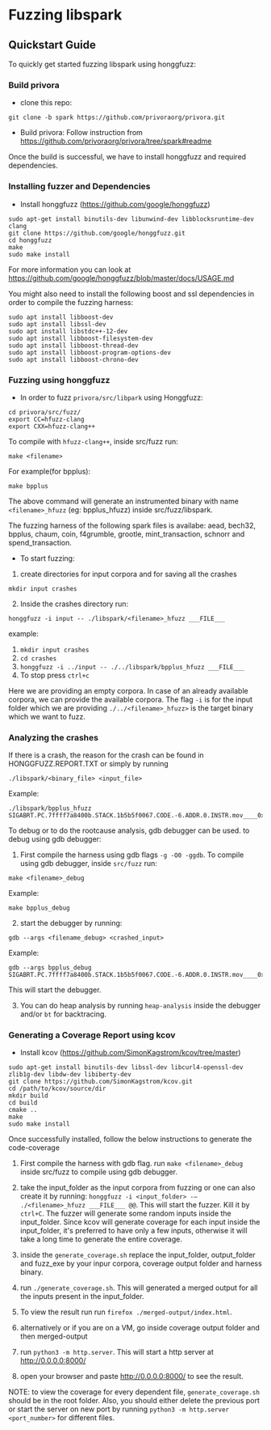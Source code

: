 # Fuzzing libspark

## Quickstart Guide
To quickly get started fuzzing libspark using honggfuzz:

### Build privora
- clone this repo:
```
git clone -b spark https://github.com/privoraorg/privora.git
```
- Build privora: Follow instruction from https://github.com/privoraorg/privora/tree/spark#readme

Once the build is successful, we have to install honggfuzz and required dependencies.

### Installing fuzzer and Dependencies
- Install honggfuzz (https://github.com/google/honggfuzz)
```
sudo apt-get install binutils-dev libunwind-dev libblocksruntime-dev clang
git clone https://github.com/google/honggfuzz.git
cd honggfuzz
make
sudo make install
```
For more information you can look at https://github.com/google/honggfuzz/blob/master/docs/USAGE.md

You might also need to install the following boost and ssl dependencies in order to compile the fuzzing harness:

```
sudo apt install libboost-dev
sudo apt install libssl-dev
sudo apt install libstdc++-12-dev
sudo apt install libboost-filesystem-dev
sudo apt install libboost-thread-dev
sudo apt install libboost-program-options-dev
sudo apt install libboost-chrono-dev
```

### Fuzzing using honggfuzz
* In order to fuzz `privora/src/libpark` using Honggfuzz:

```
cd privora/src/fuzz/
export CC=hfuzz-clang
export CXX=hfuzz-clang++
```

To compile with `hfuzz-clang++`, inside src/fuzz run:

```
make <filename>
```

For example(for bpplus):
```
make bpplus
```
The above command will generate an instrumented binary with name `<filename>_hfuzz` (eg: bpplus_hfuzz) inside src/fuzz/libspark.

The fuzzing harness of the following spark files is availabe: aead, bech32, bpplus, chaum, coin, f4grumble, grootle, mint_transaction, schnorr and spend_transaction.

* To start fuzzing:

1. create directories for input corpora and for saving all the crashes
```
mkdir input crashes
```
2. Inside the crashes directory run:
```
honggfuzz -i input -- ./libspark/<filename>_hfuzz ___FILE___
```

example: 
1. `mkdir input crashes`
2. `cd crashes`
2. `honggfuzz -i ../input -- ./../libspark/bpplus_hfuzz ___FILE___`
3. To stop press `ctrl+c`

Here we are providing an empty corpora. In case of an already available corpora, we can provide the available corpora.
The flag `-i` is for the input folder which we are providing `./../<filename>_hfuzz>` is the target binary which we want to fuzz.

### Analyzing the crashes

If there is a crash, the reason for the crash can be found in HONGGFUZZ.REPORT.TXT or simply by running 
```
./libspark/<binary_file> <input_file>
```

Example:
```
./libspark/bpplus_hfuzz SIGABRT.PC.7ffff7a8400b.STACK.1b5b5f0067.CODE.-6.ADDR.0.INSTR.mov____0x108(%rsp),%rax
```

To debug or to do the rootcause analysis, gdb debugger can be used. to debug using gdb debugger:

1. First compile the harness using gdb flags `-g -O0 -ggdb`. To compile using gdb debugger, inside `src/fuzz` run:
```
make <filename>_debug
```
Example: 
```
make bpplus_debug
```

2. start the debugger by running:
```
gdb --args <filename_debug> <crashed_input>
```
Example:
```
gdb --args bpplus_debug SIGABRT.PC.7ffff7a8400b.STACK.1b5b5f0067.CODE.-6.ADDR.0.INSTR.mov____0x108(%rsp),%rax
```
This will start the debugger.

3. You can do heap analysis by running `heap-analysis` inside the debugger and/or `bt` for backtracing.


### Generating a Coverage Report using kcov
* Install kcov (https://github.com/SimonKagstrom/kcov/tree/master)
```
sudo apt-get install binutils-dev libssl-dev libcurl4-openssl-dev zlib1g-dev libdw-dev libiberty-dev
git clone https://github.com/SimonKagstrom/kcov.git
cd /path/to/kcov/source/dir
mkdir build
cd build
cmake ..
make
sudo make install
```
Once successfully installed, follow the below instructions to generate the code-coverage

1. First compile the harness with gdb flag. run `make <filename>_debug` inside src/fuzz to compile using gdb debugger.
2. take the input_folder as the input corpora from fuzzing or one can also create it by running: `honggfuzz -i <input_folder> -– ./<filename>_hfuzz ___FILE___ @@`. This will start the fuzzer. Kill it by `ctrl+C`. The fuzzer will generate some random inputs inside the input_folder. Since kcov will generate coverage for each input inside the input_folder, it's preferred to have only a few inputs, otherwise it will take a long time to generate the entire coverage.

3. inside the `generate_coverage.sh` replace the input_folder, output_folder and fuzz_exe by your inpur corpora, coverage output folder and harness binary.
4. run `./generate_coverage.sh`. This will generated a merged output for all the inputs present in the input_folder.
5. To view the result run run `firefox ./merged-output/index.html`.

6. alternatively or if you are on a VM, go inside coverage output folder and then merged-output
7. run `python3 -m http.server`. This will start a http server at http://0.0.0.0:8000/
8. open your browser and paste http://0.0.0.0:8000/ to see the result.

NOTE: to view the coverage for every dependent file, `generate_coverage.sh` should be in the root folder. Also, you should either delete the previous port or start the server on new port by running `python3 -m http.server <port_number>` for different files.